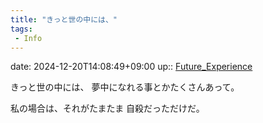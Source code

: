 ```yaml
---
title: "きっと世の中には、"
tags:
 - Info
---
```


date: 2024-12-20T14:08:49+09:00
up:: [Future_Experience](Bar/Novel/Chaos/Future_Experience.md)

きっと世の中には、
夢中になれる事とかたくさんあって。

私の場合は、それがたまたま
自殺だっただけだ。